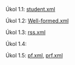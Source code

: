 Úkol 1.1: [student.xml](https://github.com/MystiMiki/PIN/blob/main/cv1/student.xml)

Úkol 1.2: [Well-formed.xml](https://github.com/MystiMiki/PIN/blob/main/cv1/Well-formed.xml)

Úkol 1.3: [rss.xml](https://github.com/MystiMiki/PIN/blob/main/cv1/rss.xml)

Úkol 1.4:

Úkol 1.5: [pf.xml](https://github.com/MystiMiki/PIN/blob/main/cv1/pf.xml), [prf.xml](https://github.com/MystiMiki/PIN/blob/main/cv1/prf.xml)
